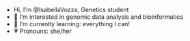 - Hi, I’m @IsabellaVozza, Genetics student
- 👀 I’m interested in genomic data analysis and bioinformatics
- 🌱 I’m currently learning: everything I can!
- 💗 Pronouns: she/her


<!---
IsabellaVozza/IsabellaVozza is a ✨ special ✨ repository because its `README.md` (this file) appears on your GitHub profile.
You can click the Preview link to take a look at your changes.
--->
